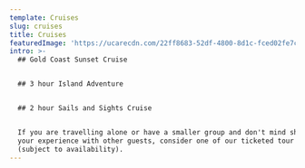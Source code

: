 ```yaml
---
template: Cruises
slug: cruises
title: Cruises
featuredImage: 'https://ucarecdn.com/22ff8683-52df-4800-8d1c-fced02fe7ca8/'
intro: >-
  ## Gold Coast Sunset Cruise


  ## 3 hour Island Adventure


  ## 2 hour Sails and Sights Cruise


  If you are travelling alone or have a smaller group and don't mind sharing
  your experience with other guests, consider one of our ticketed tour options
  (subject to availability).
---
```


